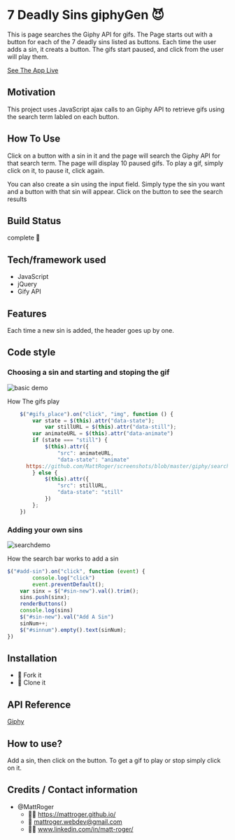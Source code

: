 # 7 Deadly Sins giphyGen :smiling_imp:
This is page searches the Giphy API for gifs. The Page starts out with a button for each of the 7 deadly sins listed as buttons. Each time the user adds a sin, it creats a button. The gifs start paused, and click from the user will play them.

[See The App Live](https://mattroger.github.io/giphyGen/)

## Motivation
This project uses JavaScript ajax calls to an Giphy API to retrieve gifs using the search term labled on each button.


## How To Use
Click on a button with a sin in it and the page will search the Giphy API for that search term. The page will display 10 paused gifs. To play a gif, simply click on it, to pause it, click again.

You can also create a sin using the input field. Simply type the sin you want and a button with that sin will appear. Click on the button to see the search results

## Build Status
complete :checkered_flag:

## Tech/framework used
* JavaScript 
* jQuery 
* Gify API

## Features
Each time a new sin is added, the header goes up by one.

## Code style

### Choosing a sin and starting and stoping the gif
![basic demo](https://github.com/MattRoger/screenshots/blob/master/giphy/GiphyGeneratorDemo.gif?raw=true)

How The gifs play
```javascript
    $("#gifs_place").on("click", "img", function () {
        var state = $(this).attr("data-state");
            var stillURL = $(this).attr("data-still");    
        var animateURL = $(this).attr("data-animate")    
        if (state === "still") {
            $(this).attr({
                "src": animateURL,
                "data-state": "animate"
      https://github.com/MattRoger/screenshots/blob/master/giphy/searchDemo.gif?raw=true      });    
        } else {
            $(this).attr({
                "src": stillURL,
                "data-state": "still"
            })    
        };    
    })
```
### Adding your own sins
![searchdemo](https://github.com/MattRoger/screenshots/blob/master/giphy/searchDemo.gif?raw=true)

How the search bar works to add a sin
```javascript
$("#add-sin").on("click", function (event) {
        console.log("click")
        event.preventDefault();
    var sinx = $("#sin-new").val().trim();
    sins.push(sinx);
    renderButtons()
    console.log(sins)
    $("#sin-new").val("Add A Sin")
    sinNum++;   
    $("#sinnum").empty().text(sinNum);      
})
```

## Installation
* :trident: Fork it
* :sheep: Clone it


## API Reference
[Giphy](https://developers.giphy.com/)

## How to use?
Add a sin, then click on the button. To get a gif to play or stop simply click on it.

## Credits / Contact information
* @MattRoger 
  * :man_office_worker: https://mattroger.github.io/
  * :e-mail: mattroger.webdev@gmail.com
  * :man_office_worker: www.linkedin.com/in/matt-roger/

